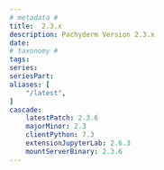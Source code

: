 ```yaml
---
# metadata # 
title:  2.3.x
description: Pachyderm Version 2.3.x 
date: 
# taxonomy #
tags:
series:
seriesPart:
aliases: [
    "/latest",
]
cascade:
    latestPatch: 2.3.6
    majorMinor: 2.3
    clientPython: 7.3
    extensionJupyterLab: 2.6.3
    mountServerBinary: 2.3.6
---
```

